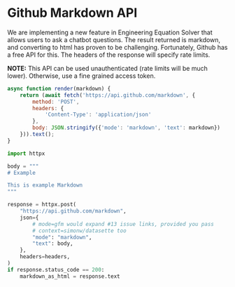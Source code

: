 # Github Markdown API

We are implementing a new feature in Engineering Equation Solver that allows users to ask a chatbot questions. The result returned is markdown, and converting to html has proven to be challenging. Fortunately, Github has a free API for this. The headers of the response will specify rate limits.

**NOTE:** This API can be used unauthenticated (rate limits will be much lower). Otherwise, use a fine grained access token.
 
```javascript
async function render(markdown) {
    return (await fetch('https://api.github.com/markdown', {
        method: 'POST',
        headers: {
            'Content-Type': 'application/json'
        },
        body: JSON.stringify({'mode': 'markdown', 'text': markdown})
    })).text();
}
```

```python
import httpx

body = """
# Example

This is example Markdown
"""

response = httpx.post(
    "https://api.github.com/markdown",
    json={
        # mode=gfm would expand #13 issue links, provided you pass
        # context=simonw/datasette too
        "mode": "markdown",
        "text": body,
    },
    headers=headers,
)
if response.status_code == 200:
    markdown_as_html = response.text
```
